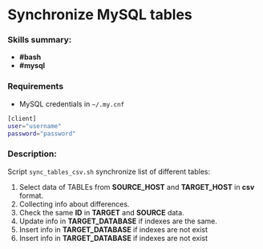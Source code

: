 # Synchronize MySQL tables 
### Skills summary:
- **#bash**
- **#mysql**

### Requirements
- MySQL credentials in `~/.my.cnf`
```sh
[client]
user="username"
password="password"
```
### Description:
Script `sync_tables_csv.sh` synchronize list of different tables:
1. Select data of TABLEs from **SOURCE_HOST** and **TARGET_HOST** in **csv** format.
2. Collecting info about differences.
3. Check the same **ID** in **TARGET** and **SOURCE** data.
4. Update info in **TARGET_DATABASE** if indexes are the same.
5. Insert info in **TARGET_DATABASE** if indexes are not exist
6. Insert info in **TARGET_DATABASE** if indexes are not exist
